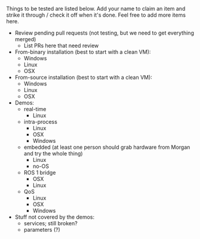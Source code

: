 Things to be tested are listed below.  Add your name to claim an item and strike it through / check it off when it's done.  Feel free to add more items here.

* Review pending pull requests (not testing, but we need to get everything merged)
  * List PRs here that need review
* From-binary installation (best to start with a clean VM):
  * Windows
  * Linux
  * OSX
* From-source installation (best to start with a clean VM):
  * Windows
  * Linux
  * OSX
* Demos:
  * real-time
    * Linux
  * intra-process
    * Linux
    * OSX
    * Windows
  * embedded (at least one person should grab hardware from Morgan and try the whole thing)
    * Linux
    * no-OS
  * ROS 1 bridge
    * OSX
    * Linux
  * QoS
    * Linux
    * OSX
    * Windows
* Stuff not covered by the demos:
  * services; still broken?
  * parameters (?)